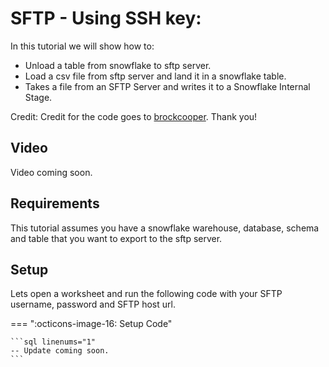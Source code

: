 # SFTP - Using SSH key:
In this tutorial we will show how to:
 
 - Unload a table from snowflake to sftp server.
 - Load a csv file from sftp server and land it in a snowflake table.
 - Takes a file from an SFTP Server and writes it to a Snowflake Internal Stage.

Credit: Credit for the code goes to [brockcooper](https://github.com/brockcooper/snowflake_sftp/blob/main/README.md). Thank you!

## Video
Video coming soon.

## Requirements
This tutorial assumes you have a snowflake warehouse, database, schema and table that you want to export to the sftp server.

## Setup 
Lets open a worksheet and run the following code with your SFTP username, password and SFTP host url.


=== ":octicons-image-16: Setup Code"

    ```sql linenums="1"
    -- Update coming soon.
    ```